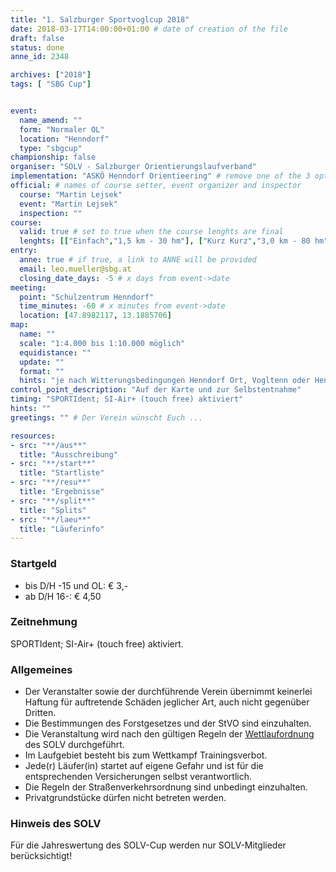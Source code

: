 ```yaml
---
title: "1. Salzburger Sportvoglcup 2018"
date: 2018-03-17T14:00:00+01:00 # date of creation of the file
draft: false
status: done
anne_id: 2348

archives: ["2018"]
tags: [ "SBG Cup"]


event:
  name_amend: ""
  form: "Normaler OL"
  location: "Henndorf"
  type: "sbgcup"
championship: false
organiser: "SOLV - Salzburger Orientierungslaufverband"
implementation: "ASKÖ Henndorf Orientieering" # remove one of the 3 options
official: # names of course setter, event organizer and inspector
  course: "Martin Lejsek"
  event: "Martin Lejsek"
  inspection: ""
course:
  valid: true # set to true when the course lenghts are final
  lenghts: [["Einfach","1,5 km - 30 hm"], ["Kurz Kurz","3,0 km - 80 hm"], ["Kurz Lang","3,8 km - 90 hm"], ["Mittel","4,9 km - 120 hm"], ["Lang","6,3 km - 160 hm"]]
entry:
  anne: true # if true, a link to ANNE will be provided
  email: leo.mueller@sbg.at
  closing_date_days: -5 # x days from event->date
meeting:
  point: "Schulzentrum Henndorf"
  time_minutes: -60 # x minutes from event->date
  location: [47.8982117, 13.1885706]
map:
  name: ""
  scale: "1:4.000 bis 1:10.000 möglich"
  equidistance: ""
  update: ""
  format: ""
  hints: "je nach Witterungsbedingungen Henndorf Ort, Vogltenn oder Henndorf Seeseite" # additional hints to map
control_point_description: "Auf der Karte und zur Selbstentnahme"
timing: "SPORTIdent; SI-Air+ (touch free) aktiviert"
hints: ""
greetings: "" # Der Verein wünscht Euch ...

resources:
- src: "**/aus**"
  title: "Ausschreibung"
- src: "**/start**"
  title: "Startliste"
- src: "**/resu**"
  title: "Ergebnisse"
- src: "**/split**"
  title: "Splits"
- src: "**/laeu**"
  title: "Läuferinfo"
---
```


### Startgeld

- bis D/H -15 und OL: € 3,-
- ab D/H 16-: € 4,50

### Zeitnehmung

SPORTIdent; SI-Air+ (touch free) aktiviert.

### Allgemeines

- Der Veranstalter sowie der durchführende Verein übernimmt keinerlei Haftung für auftretende Schäden jeglicher Art, auch nicht gegenüber Dritten.
- Die Bestimmungen des Forstgesetzes und der StVO sind einzuhalten.
- Die Veranstaltung wird nach den gültigen Regeln der [Wettlaufordnung](../../wettlaufordnung) des SOLV durchgeführt.
- Im Laufgebiet besteht bis zum Wettkampf Trainingsverbot.
- Jede\(r) Läufer(in) startet auf eigene Gefahr und ist für die entsprechenden Versicherungen selbst verantwortlich.
- Die Regeln der Straßenverkehrsordnung sind unbedingt einzuhalten.
- Privatgrundstücke dürfen nicht betreten werden.

### Hinweis des SOLV
Für die Jahreswertung des SOLV-Cup werden nur SOLV-Mitglieder berücksichtigt!